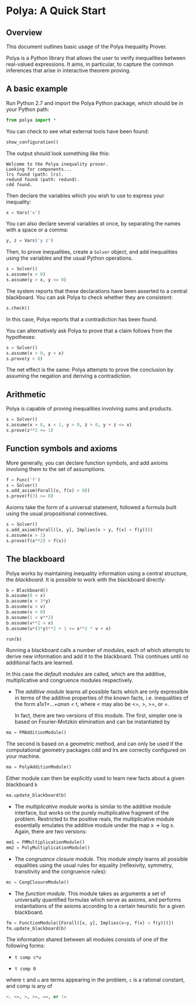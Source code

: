 Polya: A Quick Start
====================

Overview
--------

This document outlines basic usage of the Polya Inequality Prover.

Polya is a Python library that allows the user to verify inequalities between 
real-valued expressions. It aims, in particular, to capture the common 
inferences that arise in interactive theorem proving.


A basic example
---------------

Run Python 2.7 and import the Polya Python package, which should be in your 
Python path:

```python
from polya import *
```

You can check to see what external tools have been found:

```python
show_configuration()
```

The output should look something like this:

```
Welcome to the Polya inequality prover.
Looking for components...
lrs found (path: lrs).
redund found (path: redund).
cdd found.
```

Then declare the variables which you wish to use to express your inequality:

```python
x = Vars('x')
```

You can also declare several variables at once, by separating the names with a 
space or a comma:

```python
y, z = Vars('y z')
```

Then, to prove inequalities, create a ``Solver`` object, and add inequalities 
using the variables and the usual Python operations.

```python
s = Solver()
s.assume(x > 0)
s.assume(y > x, y <= 0)
```

The system reports that these declarations have been asserted to a central 
blackboard. You can ask Polya to check whether they are consistent:


```python
s.check()
```

In this case, Polya reports that a contradiction has been found.

You can alternatively ask Polya to prove that a claim follows from the 
hypotheses:

```python
s = Solver()
s.assume(x > 0, y > x)
s.prove(y > 0)
```

The net effect is the same: Polya attempts to prove the conclusion by
assuming the negation and deriving a contradiction.


Arithmetic
----------

Polya is capable of proving inequalities involving sums and products.

```python
s = Solver()
s.assume(x > 0, x < 1, y > 0, z > 0, y + z <= x)
s.prove(z**2 <= 1)
```


Function symbols and axioms
---------------------------

More generally, you can declare function symbols, and add axioms involving them 
to the set of assumptions.


```python
f = Func('f')
s = Solver()
s.add_axiom(Forall(x, f(x) > 0))
s.prove(f(3) >= 0)
```

Axioms take the form of a universal statement, followed a formula built using the 
usual propositional connectives.

```python
s = Solver()
s.add_axiom(Forall([x, y], Implies(x > y, f(x) > f(y))))
s.assume(x > 1)
s.prove(f(x**2) > f(x))
```


The blackboard
--------------

Polya works by maintaining inequality information using a central structure, the 
*blackboard*. It is possible to work with the blackboard directly:

```python
b = Blackboard()
b.assume(0 < x)
b.assume(x < 3*y)
b.assume(u < v)
b.assume(v < 0)
b.assume(1 < v**2)
b.assume(v**2 < x)
b.assume(u*(3*y)**2 + 1 >= x**2 * v + x)

run(b)
```

Running a blackboard calls a number of *modules*, each of which attempts to 
derive new information and add it to the blackboard. This continues until
no additional facts are learned.

In this case the *default modules* are called, which are the
additive, multiplicative and congruence modules respectively.

- The *additive module* learns all possible facts which
   are only expressible in terms of the additive properties of the
   known facts, i.e. inequalities of the form a1*x1+...+an*xn < t,
   where < may also be <=, >, >=, or =.
   
   In fact, there are two versions of this module. The first,
   simpler one is based on Fourier-Motzkin elimination and can be
   instantiated by

```python        
ma = FMAdditionModule()
```

   The second is based on a geometric method, and can only be used if
   the computational geometry packages cdd and lrs are correctly configured on 
   your machine.

```python     
ma = PolyAdditionModule()
```

   Either module can then be explicitly used to learn new facts about
   a given blackboard ``b``

```python
ma.update_blackboard(b)
```

- The *multiplicative module* works is similar to the additive module interface, 
   but works on the purely multiplicative fragment of the problem. Restricted to
   the positive reals, the multiplicative module essentially emulates the additive
   module under the map x -> log x. Again, there are two versions:

```python
mm1 = FMMultiplicationModule()
mm2 = PolyMultiplicationModule()
```

- The *congruance closure module*. This module simply learns all possible equalities 
   using the usual rules for equality (reflexivity, symmetry, transitivity and the 
   congruence rules):
   
```python
mc = CongClosureModule()
```

- The *function module*. This module takes as arguments a set of universally 
   quantified formulas which serve as axioms, and performs instantiations of the 
   axioms according to a certain heuristic for a given blackboard.

```python
fm = FunctionModule([Forall([x, y], Implies(x<y, f(x) < f(y)))])
fm.update_blackboard(b)
```

The information shared between all modules consists of one of the following 
forms:

* `t comp c*u`

* `t comp 0`

where `t` and `u` are terms appearing in the problem, `c` is a rational constant, and
comp is any of
 
```python
<. <=, >, >=, ==, or !=
``` 
